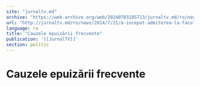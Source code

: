 ```yaml
---
site: "jurnaltv.md"
archive: "https://web.archive.org/web/20240703105713/jurnaltv.md/ro/news/2014/7/21/a-inceput-admiterea-la-facultate-10047191/"
url: "http://jurnaltv.md/ro/news/2014/7/21/a-inceput-admiterea-la-facultate-10047191/"
language: ro
title: "Cauzele epuizării frecvente"
publication: '[[JurnalTV]]'
section: politic
---
```


# Cauzele epuizării frecvente


